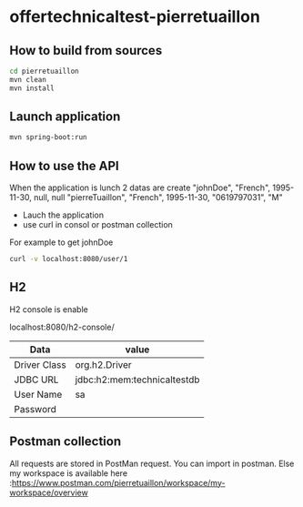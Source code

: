 # offertechnicaltest-pierretuaillon



## How to build from sources
```sh
cd pierretuaillon
mvn clean
mvn install
```


## Launch application
```sh
mvn spring-boot:run
```


## How to use the API
When the application is lunch 2 datas are create
"johnDoe", "French", 1995-11-30, null, null
"pierreTuaillon", "French", 1995-11-30, "0619797031", "M"

- Lauch the application
- use curl in consol or postman collection

For example to get johnDoe
```sh
curl -v localhost:8080/user/1
```

## H2 
H2 console is enable

localhost:8080/h2-console/

| Data          | value               |
| ------------- | -------------               |
| Driver Class  | org.h2.Driver               |
| JDBC URL      | jdbc:h2:mem:technicaltestdb |
| User Name     | sa                          |
| Password      |                             | 


## Postman collection
All requests are stored in PostMan request. You can import in postman.
Else my workspace is available here :https://www.postman.com/pierretuaillon/workspace/my-workspace/overview